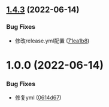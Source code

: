 ## [1.4.3](https://github.com/joanor/Ivy/compare/v1.4.2...v1.4.3) (2022-06-14)


### Bug Fixes

* 修改release.yml配置 ([71ea1b8](https://github.com/joanor/Ivy/commit/71ea1b8c3a2b42c4901199e9e99787e3ffe620cf))

# 1.0.0 (2022-06-14)


### Bug Fixes

* 修复yml ([0614d67](https://github.com/joanor/Ivy/commit/0614d67a49f1b0434e641d2b0fd3b95abb243210))

